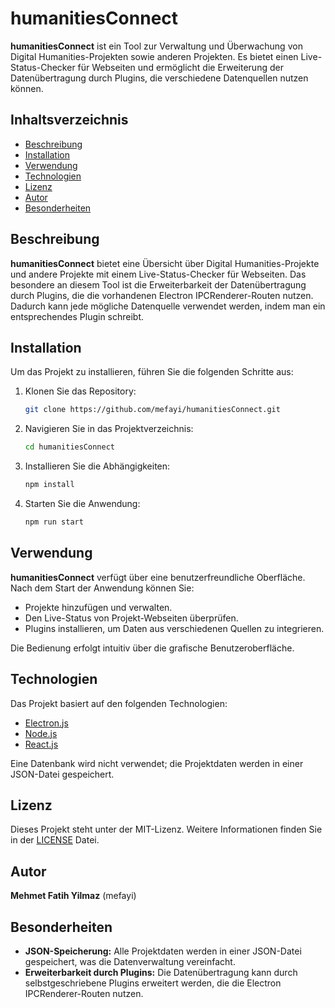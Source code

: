 # humanitiesConnect

**humanitiesConnect** ist ein Tool zur Verwaltung und Überwachung von Digital Humanities-Projekten sowie anderen Projekten. Es bietet einen Live-Status-Checker für Webseiten und ermöglicht die Erweiterung der Datenübertragung durch Plugins, die verschiedene Datenquellen nutzen können.

## Inhaltsverzeichnis

- [Beschreibung](#beschreibung)
- [Installation](#installation)
- [Verwendung](#verwendung)
- [Technologien](#technologien)
- [Lizenz](#lizenz)
- [Autor](#autor)
- [Besonderheiten](#besonderheiten)

## Beschreibung

**humanitiesConnect** bietet eine Übersicht über Digital Humanities-Projekte und andere Projekte mit einem Live-Status-Checker für Webseiten. Das besondere an diesem Tool ist die Erweiterbarkeit der Datenübertragung durch Plugins, die die vorhandenen Electron IPCRenderer-Routen nutzen. Dadurch kann jede mögliche Datenquelle verwendet werden, indem man ein entsprechendes Plugin schreibt.

## Installation

Um das Projekt zu installieren, führen Sie die folgenden Schritte aus:

1. Klonen Sie das Repository:
   ```bash
   git clone https://github.com/mefayi/humanitiesConnect.git
   ```

2. Navigieren Sie in das Projektverzeichnis:
   ```bash
   cd humanitiesConnect
   ```

3. Installieren Sie die Abhängigkeiten:
   ```bash
   npm install
   ```

4. Starten Sie die Anwendung:
   ```bash
   npm run start
   ```

## Verwendung

**humanitiesConnect** verfügt über eine benutzerfreundliche Oberfläche. Nach dem Start der Anwendung können Sie:

- Projekte hinzufügen und verwalten.
- Den Live-Status von Projekt-Webseiten überprüfen.
- Plugins installieren, um Daten aus verschiedenen Quellen zu integrieren.

Die Bedienung erfolgt intuitiv über die grafische Benutzeroberfläche.

## Technologien

Das Projekt basiert auf den folgenden Technologien:

- [Electron.js](https://www.electronjs.org/)
- [Node.js](https://nodejs.org/)
- [React.js](https://reactjs.org/)

Eine Datenbank wird nicht verwendet; die Projektdaten werden in einer JSON-Datei gespeichert.

## Lizenz

Dieses Projekt steht unter der MIT-Lizenz. Weitere Informationen finden Sie in der [LICENSE](LICENSE) Datei.

## Autor

**Mehmet Fatih Yilmaz** (mefayi)

## Besonderheiten

- **JSON-Speicherung:** Alle Projektdaten werden in einer JSON-Datei gespeichert, was die Datenverwaltung vereinfacht.
- **Erweiterbarkeit durch Plugins:** Die Datenübertragung kann durch selbstgeschriebene Plugins erweitert werden, die die Electron IPCRenderer-Routen nutzen.